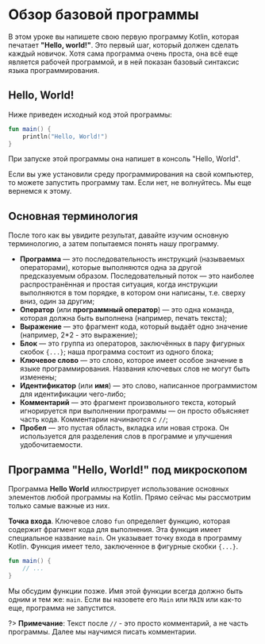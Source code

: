 # Обзор базовой программы

В этом уроке вы напишете свою первую программу Kotlin, которая печатает **"Hello, world!"**.
Это первый шаг, который должен сделать каждый новичок.
Хотя сама программа очень проста, она всё еще является рабочей программой,
и в ней показан базовый синтаксис языка программирования.

## Hello, World!

Ниже приведен исходный код этой программы:

```kotlin
fun main() {
    println("Hello, World!")
}
```

При запуске этой программы она напишет в консоль "Hello, World".

Если вы уже установили среду программирования на свой компьютер, то можете запустить программу там.
Если нет, не волнуйтесь. Мы еще вернемся к этому.

## Основная терминология

После того как вы увидите результат, давайте изучим основную терминологию, а затем попытаемся понять нашу программу.

* **Программа** — это последовательность инструкций (называемых операторами), которые выполняются одна за другой
  предсказуемым образом. Последовательный поток — это наиболее распространённая и простая ситуация, когда инструкции
  выполняются в том порядке, в котором они написаны, т.е. сверху вниз, один за другим;
* **Оператор** (или **программный оператор**) — это одна команда, которая должна быть выполнена (например, печать
  текста);
* **Выражение** — это фрагмент кода, который выдаёт одно значение (например, 2\*2 - это выражение);
* **Блок** — это группа из операторов, заключённых в пару фигурных скобок `{...}`; наша программа состоит из одного
  блока;
* **Ключевое слово** — это слово, которое имеет особое значение в языке программирования. Названия ключевых слов не
  могут быть изменены;
* **Идентификатор** (или **имя**) — это слово, написанное программистом для идентификации чего-либо;
* **Комментарий** — это фрагмент произвольного текста, который игнорируется при выполнении программы — он просто
  объясняет часть кода. Комментарии начинаются с `//`;
* **Пробел** — это пустая область, вкладка или новая строка. Он используется для разделения слов в программе и улучшения
  удобочитаемости.

## Программа "Hello, World!" под микроскопом

Программа **Hello World** иллюстрирует использование основных элементов любой программы на Kotlin.
Прямо сейчас мы рассмотрим только самые важные из них.

**Точка входа**. Ключевое слово `fun` определяет функцию, которая содержит фрагмент кода для выполнения.
Эта функция имеет специальное название `main`. Он указывает точку входа в программу Kotlin.
Функция имеет тело, заключенное в фигурные скобки `{...}`.

```kotlin
fun main() {
    // ...
}
```

Мы обсудим функции позже. Имя этой функции всегда должно быть одним и тем же: `main`.
Если вы назовете его `Main` или `MAIN` или как-то еще, программа не запустится.

?> **Примечание**: Текст после `//` - это просто комментарий, а не часть программы.
Далее мы научимся писать комментарии.


